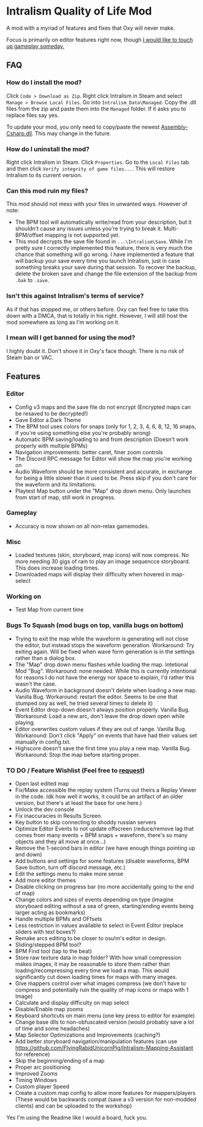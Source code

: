 # Intralism Quality of Life Mod
A mod with a myriad of features and fixes that Oxy will never make.

Focus is primarily on editor features right now, though [I would like to touch up gameplay someday.](https://cdn.discordapp.com/attachments/646553696821444609/905530596632191066/91adfe01e7.png)

## FAQ
### How do I install the mod?
Click `Code > Download as Zip`. Right click Intralism in Steam and select `Manage > Browse Local Files`. Go into `Intralism_Data\Managed`. Copy the .dll files from the zip and paste them into the `Managed` folder. If it asks you to replace files say yes.

To update your mod, you only need to copy/paste the newest [Assembly-Csharp.dll](https://github.com/FlyingRabidUnicornPig/IntralismQoLMod/blob/main/Assembly-CSharp?raw=true). This may change in the future.

### How do I uninstall the mod?
Right click Intralism in Steam. Click `Properties`. Go to the `Local Files` tab and then click `Verify integrity of game files...`. This will restore Intralism to its current version.

### Can this mod ruin my files?
This mod should not mess with your files in unwanted ways. However of note:
- The BPM tool will automatically write/read from your description, but it shouldn't cause any issues unless you're trying to break it. Multi-BPM/offset mapping is not supported yet.
- This mod decrypts the save file found in `...\Intralism\Save`. While I'm pretty sure I correctly implemented this feature, there is very much the chance that something will go wrong. I have implemented a feature that will backup your save every time you launch Intralism, just in case something breaks your save during that session. To recover the backup, delete the broken save and change the file extension of the backup from `.bak` to `.save`.

### Isn't this against Intralism's terms of service?
As if that has stopped me, or others before. Oxy can feel free to take this down with a DMCA, that is totally in his right. However, I will still host the mod somewhere as long as I'm working on it.

### I mean will I get banned for using the mod?
I highly doubt it. Don't shove it in Oxy's face though. There is no risk of Steam ban or VAC.

## Features
### Editor
- Config v3 maps and the save file do not encrypt (Encrypted maps can be resaved to be decrypted!)
- Gave Editor a Dark Theme
- The BPM tool uses colors for snaps (only for 1, 2, 3, 4, 6, 8, 12, 16 snaps, if you're using something else you're probably wrong)
- Automatic BPM saving/loading to and from description (Doesn't work properly with multiple BPMs)
- Navigation improvements: better caret, finer zoom controls
- The Discord RPC message for Editor will show the map you're working on
- Audio Waveform should be more consistent and accurate, in exchange for being a little slower than it used to be. Press skip if you don't care for the waveform and its limitations.
- Playtest Map button under the "Map" drop down menu. Only launches from start of map, still work in progress.

### Gameplay
- Accuracy is now shown on all non-relax gamemodes.

### Misc
- Loaded textures (skin, storyboard, map icons) will now compress. No more needing 30 gigs of ram to play an image sequencce storyboard. This does increase loading times.
- Downloaded maps will display their difficulty when hovered in map-select

### Working on
- Test Map from current time

### Bugs To Squash (mod bugs on top, vanilla bugs on bottom)
- Trying to exit the map while the waveform is generating will not close the editor, but instead stops the waveform generation. Workaround: Try exiting again. Will be fixed when wave form generation is in the settings rather than a dialog box.
- The "Map" drop down menu flashes while loading the map. Intetional Mod "Bug". Workaround: none needed. While this is currently intentional for reasons I do not have the energy nor space to explain, I'd rather this wasn't the case.
- Audio Waveform in background doesn't delete when loading a new map. Vanilla Bug. Workaround: restart the editor. Seems to be one that stumped oxy as well, he tried several times to delete it)
- Event Editor drop-down doesn't always position properly. Vanilla Bug. Workaround: Load a new arc, don't leave the drop down open while playing.
- Editor overwrites custom values if they are out of range. Vanilla Bug. Workaround: Don't click "Apply" on events that have had their values set manually in config.txt.
- Highscore doesn't save the first time you play a new map. Vanilla Bug. Workaround: Stop the map before starting proper.


### TO DO / Feature Wishlist (Feel free to [request](https://github.com/FlyingRabidUnicornPig/IntralismQoLMod/issues))
- Open last edited map
- Fix/Make accessible the replay system (Turns out theirs a Replay Viewer in the code. Idk how well it works, it could be an artifact of an older version, but there's at least the base for one here.)
- Unlock the dev console
- Fix inaccuracies in Results Screen.
- Key button to skip connecting to shoddy russian servers
- Optimize Editor Events to not update offscreen (reduce/remove lag that comes from many events + BPM snaps + waveform, there's so many objects and they all move at once...)
- Remove the 1-second bars in editor (we have enough things pointing up and down)
- Add buttons and settings for some features (disable waveforms, BPM Save button, turn off discord message, etc.)
- Edit the settings menu to make more sense
- Add more editor themes
- Disable clicking on progress bar (no more accidentally going to the end of map)
- Change colors and sizes of events depending on type (imagine storyboard editing without a sea of green, starting/ending events being larger acting as bookmarks)
- Handle multiple BPMs and OFfsets
- Less restriction in values available to select in Event Editor (replace sliders with text boxes?)
- Remake arcs editing to be closer to osu!m's editor in design.
- Sliding/stepped BPM tool?
- BPM Find tool (tap to the beat)
- Store raw texture data in map folder? With how small compression makes images, it may be reasonable to store them rather than loading/recompressing every time we load a map. This would significantly cut down loading times for maps with many images.
- Give mappers control over what images compress (we don't have to compress and potentially ruin the quality of map icons or maps with 1 Image)
- Calculate and display difficulty on map select
- Disable/Enable map zooms
- Keyboard shortcuts on main menu (one key press to editor for example)
- Change base dlls to non-obfuscated version (would probably save a lot of time and some headaches)
- Map Selector Optimizations and Improvements (caching?)
- Add better storyboard navigation/manipulation features (can use https://github.com/FlyingRabidUnicornPig/Intralism-Mapping-Assistant for reference)
- Skip the beginning/ending of a map
- Proper arc positioning
- Improved Zooms
- Timing Windows
- Custom player Speed
- Create a custom map config to allow more features for mappers/players (These would be backwards compat (save a v3 version for non-modded clients) and can be uploaded to the workshop)

Yes I'm using the Readme like I would a board, fuck you.

